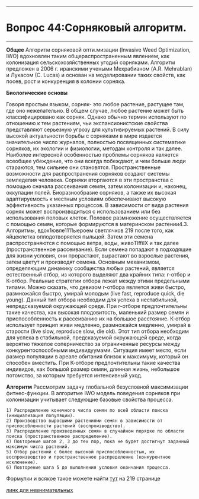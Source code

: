 ____
# Вопрос 44:Сорняковый алгоритм.
____
**Общее**
Алгоритм сорняковой опти.мизации (Invasive Weed Optimization, IWO) вдохновлен таким общераспространенным явлением, как колонизация сельскохозяйственных угодий сорняками. Алгоритм предложен в 2006 г. иранскими учеными
Мехрабианом (A.R. Mehrablan) и Лукасом (С. Lucas) и основан на моделировании таких свойств, как посев, рост и конкуренция в колонии сорняка.

**Биологические основы**

Говоря простым языком, сорняк- это любое растение, растущее там, где оно
нежелательно. В общем случае, любое растение может быть классифицировано
как сорняк. Однако обычно термин используют по отношению к тем растениям,
чьи экспансионистские свойства представляют серьезную угрозу для культивируемых растений. В силу высокой актуальности борьбы с сорняками в мире
издается значительное число журналов, полностью посвященных систематике
сорняков, их экологии и физиологии, методам контроля и так далее.
Наиболее интересной особенностью проблемы сорняков является всеобщее
убеждение, что они всегда побеждают, и чем больше люди стараются, тем сильнее
они становятся. Пространственные возможности для распространения сорняков
создают системы земледелия человека. Сорняки вторгаются в эти пространства
с помощью сначала рассеивания семян, затем колонизации и, наконец, оккупации
полей. Биоразнообразие сорняков, а также их высокая адаптируемость к местным
условиям обеспечивают высокую эффективность указанных процессов.
В зависимости от вида растения сорняк может воспроизводиться с использованием или без использования половых клеток. Половое размножение осуществляется с помощью семян, которые формируются в материнском растении4.3. Алгоритмы, вдох1ювле1111ыероем светлячков 219
после того, как яйцеклетка оплодотворяется пыльцой. Затем эти семена распространяются с помощью ветра, воды, живoТlffiIX и так далее (пространственное
рассеивание). Если семена попадают в подходящие для жизни условия, они прорастают, вырастают во взрослые растения, затем цветут и производят семена.
Основным механизмом, определяющим динамику сообщества любых растений, является естественный отбор, из которого выделяют два крайних типа:
r-отбор и К-отбор. Реальные стратегии отбора лежат между этими предельными типами.
Можно сказать, что девизом r-отбора является живи быстро, размножайся быстро, умирай молодым (live fast, reproduce quick, die young). Данный
тип отбора необходим для успеха в нестабильной, непредсказуемой окружающей среде. При r-отборе предпочтительны такие качества, как высокая плодовитость, маленький размер семян и приспособленность к рассеиванию их
на большое расстояние.
К-отбор использует принцип живи медленно, размножайся медленно, умирай в старости (live slow, reproduce slow, die old). Этот тип отбора необходим
для успеха в стабильной, предсказуемой окружающей среде, когда вероятно
тяжелое соперничество за ограниченные ресурсы между конкурентоспособными индивидуумами. Ситуация имеет место, если размер популяции в ареале
обитания близок к максимуму, который он способен вместить. При К-отборе
предпочтительны такие качества индивидов, как большой размер семян, длинная жизнь, небольшое потомство, за которым требуется интенсивный уход.

**Алгоритм**
Рассмотрим задачу глобальной безусловной максимизации фитнес-функции. В алгоритме IWO модель поведения сорняков при колонизации учитывает
следующие базовые свойства процесса.

	1) Распределение конечного числа семян по всей области поиска (инициализация популяции).
	2) Производство выросшими растениями семян в зависимости от приспособленности растений (воспроизводство).
	3) Распределение произведенных семян в случайном порядке по области
	поиска (пространственное распределение).
	4) Повторение шагов 2, 3 до тех пор, пока не будет достигнут заданный
	максимум числа растений.
	5) Отбор растений с более высокой приспособленностью, их воспроизводство и пространственное распределение (конкурентное исключение).
	6) Повторение шага 5 до выполнения условия окончания процесса.

Формулки и всякое такое можете найти [тут](https://drive.google.com/file/d/1ie-M3meQxvY9oNwg7gMLADERLfHwwR7f/view?usp=sharing) на 219 странице

[линк для невнимательных](https://drive.google.com/file/d/1ie-M3meQxvY9oNwg7gMLADERLfHwwR7f/view?usp=sharing)
